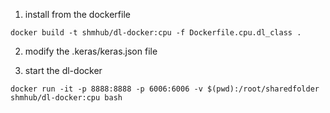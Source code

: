 1. install from the dockerfile
```
docker build -t shmhub/dl-docker:cpu -f Dockerfile.cpu.dl_class .
```

2. modify the .keras/keras.json file

3. start the dl-docker
```
docker run -it -p 8888:8888 -p 6006:6006 -v $(pwd):/root/sharedfolder shmhub/dl-docker:cpu bash
```
